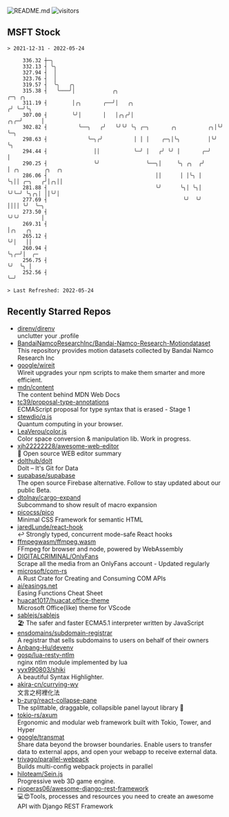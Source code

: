 ![README.md](https://github.com/Gerhut/Gerhut/workflows/README.md/badge.svg)
![visitors](https://visitors.vercel.app/Gerhut/Gerhut?token=8cf69d1f6813d272ef062726b6070c9be4ff72038cfe5a7ded7384a8da65d866)

## MSFT Stock

```
> 2021-12-31 - 2022-05-24

     336.32 ┼─╮                                                                                                  
     332.13 ┤ ╰╮                                                                                                 
     327.94 ┤  │                                                                                                 
     323.76 ┤  │                                                                                                 
     319.57 ┤  ╰╮   ╭╮                                                                                           
     315.38 ┤   ╰───╯│            ╭╮                                    ╭─╮ ╭╮                                   
     311.19 ┤        │╭╮       ╭──╯│   ╭╮                              ╭╯ ╰─╯╰╮                                  
     307.00 ┤        ╰╯│       │   │╭╮╭╯│                          ╭╮╭─╯      │                                  
     302.82 ┤          ╰──╮   ╭╯   ╰╯╰╯ ╰╮ ╭─╮       ╭╮          ╭╮│╰╯        ╰─╮                                
     298.63 ┤             ╰─╮╭╯          │ │ │    ╭─╮│╰╮         │╰╯            ╰╮                               
     294.44 ┤               ││           ╰─╯ │   ╭╯ ╰╯ │       ╭─╯               │                               
     290.25 ┤               ╰╯               ╰──╮│     ╰╮ ╭╮  ╭╯                 │ ╭╮        ╭╮  ╭╮              
     286.06 ┤                                   ││      │ │╰╮ │                  ╰╮││ ╭─╮   ╭╯│╭╮││              
     281.88 ┤                                   ╰╯      ╰╮│ ╰╮│                   ╰╯╰─╯ ╰╮╭╮│ ││╰╯│              
     277.69 ┤                                            ╰╯  ╰╯                          ││││ ╰╯  ╰─╮            
     273.50 ┤                                                                            ╰╯╰╯       │            
     269.31 ┤                                                                                       │╭╮   ╭╮     
     265.12 ┤                                                                                       ╰╯│   ││     
     260.94 ┤                                                                                         ╰╮╭─╯│  ╭─ 
     256.75 ┤                                                                                          ╰╯  ╰╮ │  
     252.56 ┤                                                                                               ╰─╯  

> Last Refreshed: 2022-05-24
```

## Recently Starred Repos

- [direnv/direnv](https://github.com/direnv/direnv)  
  unclutter your .profile
- [BandaiNamcoResearchInc/Bandai-Namco-Research-Motiondataset](https://github.com/BandaiNamcoResearchInc/Bandai-Namco-Research-Motiondataset)  
  This repository provides motion datasets collected by Bandai Namco Research Inc
- [google/wireit](https://github.com/google/wireit)  
  Wireit upgrades your npm scripts to make them smarter and more efficient.
- [mdn/content](https://github.com/mdn/content)  
  The content behind MDN Web Docs
- [tc39/proposal-type-annotations](https://github.com/tc39/proposal-type-annotations)  
  ECMAScript proposal for type syntax that is erased - Stage 1
- [stewdio/q.js](https://github.com/stewdio/q.js)  
  Quantum computing in your browser.
- [LeaVerou/color.js](https://github.com/LeaVerou/color.js)  
  Color space conversion & manipulation lib. Work in progress.
- [xjh22222228/awesome-web-editor](https://github.com/xjh22222228/awesome-web-editor)  
  🔨  Open source WEB editor summary
- [dolthub/dolt](https://github.com/dolthub/dolt)  
  Dolt – It's Git for Data
- [supabase/supabase](https://github.com/supabase/supabase)  
  The open source Firebase alternative. Follow to stay updated about our public Beta.
- [dtolnay/cargo-expand](https://github.com/dtolnay/cargo-expand)  
  Subcommand to show result of macro expansion
- [picocss/pico](https://github.com/picocss/pico)  
  Minimal CSS Framework for semantic HTML
- [jaredLunde/react-hook](https://github.com/jaredLunde/react-hook)  
  ↩ Strongly typed, concurrent mode-safe React hooks
- [ffmpegwasm/ffmpeg.wasm](https://github.com/ffmpegwasm/ffmpeg.wasm)  
  FFmpeg for browser and node, powered by WebAssembly
- [DIGITALCRIMINAL/OnlyFans](https://github.com/DIGITALCRIMINAL/OnlyFans)  
  Scrape all the media from an OnlyFans account - Updated regularly
- [microsoft/com-rs](https://github.com/microsoft/com-rs)  
  A Rust Crate for Creating and Consuming COM APIs
- [ai/easings.net](https://github.com/ai/easings.net)  
  Easing Functions Cheat Sheet
- [huacat1017/huacat.office-theme](https://github.com/huacat1017/huacat.office-theme)  
  Microsoft Office(like) theme for VScode
- [sablejs/sablejs](https://github.com/sablejs/sablejs)  
  🏖️ The safer and faster ECMA5.1 interpreter written by JavaScript
- [ensdomains/subdomain-registrar](https://github.com/ensdomains/subdomain-registrar)  
  A registrar that sells subdomains to users on behalf of their owners
- [Anbang-Hu/devenv](https://github.com/Anbang-Hu/devenv)  
- [gosp/lua-resty-ntlm](https://github.com/gosp/lua-resty-ntlm)  
  nginx ntlm module implemented by lua
- [yyx990803/shiki](https://github.com/yyx990803/shiki)  
  A beautiful Syntax Highlighter.
- [akira-cn/currying-wy](https://github.com/akira-cn/currying-wy)  
  文言之柯裡化法
- [b-zurg/react-collapse-pane](https://github.com/b-zurg/react-collapse-pane)  
  The splittable, draggable, collapsible panel layout library 🎉
- [tokio-rs/axum](https://github.com/tokio-rs/axum)  
  Ergonomic and modular web framework built with Tokio, Tower, and Hyper
- [google/transmat](https://github.com/google/transmat)  
  Share data beyond the browser boundaries. Enable users to transfer data to external apps, and open your webapp to receive external data.
- [trivago/parallel-webpack](https://github.com/trivago/parallel-webpack)  
  Builds multi-config webpack projects in parallel
- [hiloteam/Sein.js](https://github.com/hiloteam/Sein.js)  
  Progressive web 3D game engine.
- [nioperas06/awesome-django-rest-framework](https://github.com/nioperas06/awesome-django-rest-framework)  
   💻😍Tools, processes and resources you need to create an awesome API with Django REST Framework
